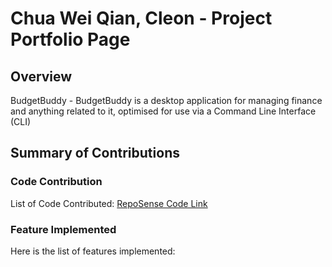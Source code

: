 # Chua Wei Qian, Cleon - Project Portfolio Page

## Overview 
BudgetBuddy - BudgetBuddy is a desktop application for managing finance and anything related to it, optimised for
use via a Command Line Interface (CLI)

## Summary of Contributions 

### Code Contribution
List of Code Contributed: [RepoSense Code Link](https://nus-cs2113-ay2425s1.github.io/tp-dashboard/?search=ChuaCleon&sort=groupTitle&sortWithin=title&timeframe=commit&mergegroup=&groupSelect=groupByRepos&breakdown=true&checkedFileTypes=docs~functional-code~test-code~other&since=2024-09-20&tabOpen=true&tabType=authorship&tabAuthor=ChuaCleon&tabRepo=AY2425S1-CS2113-W10-1%2Ftp%5Bmaster%5D&authorshipIsMergeGroup=false&authorshipFileTypes=docs~functional-code~test-code&authorshipIsBinaryFileTypeChecked=false&authorshipIsIgnoredFilesChecked=false)

### Feature Implemented
Here is the list of features implemented: 

